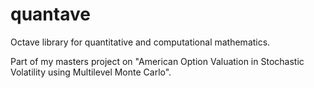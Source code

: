 # quantave
Octave library for quantitative and computational mathematics.

Part of my masters project on "American Option Valuation in Stochastic Volatility using Multilevel Monte Carlo".
